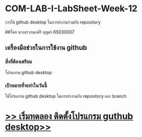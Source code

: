 # COM-LAB-I-LabSheet-Week-12

การใช้ github desktop ในการทำงานร่วมกับ repository

##โดย นางสาวกนกศิริ บุญคำ 65030007
## เครื่องมือช่วยในการใช้งาน github

### สิ่งที่ต้องเตรียม

โปรแกรม github desktop

### เป้าหมายที่จะทำในวันนี้

ใช้โปรแกรม github desktop ในการทำงานกับ repository และ branch

# [>> เริ่มทดลอง ติดตั้งโปรแกรม guthub desktop>>](W12-Labsheet-01.md)
